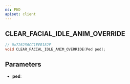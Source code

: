 ```yaml
---
ns: PED
apiset: client
---
```

## CLEAR_FACIAL_IDLE_ANIM_OVERRIDE

```c
// 0x726256CC1EEB182F
void CLEAR_FACIAL_IDLE_ANIM_OVERRIDE(Ped ped);
```


## Parameters
* **ped**:




